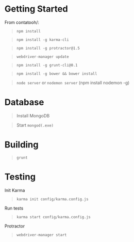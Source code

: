 # Getting Started

From contatooh/:

> `npm install`

> `npm install -g karma-cli`

> `npm install -g protractor@1.5`

> `webdriver-manager update`

> `npm install -g grunt-cli@0.1`

> `npm install -g bower && bower install`

> `node server`
or
> `nodemon server`
(npm install nodemon -g)

# Database

> Install MongoDB

> Start `mongod(.exe)`

# Building

> `grunt`

# Testing

Init Karma
> `karma init config/karma.config.js`

Run tests
> `karma start config/karma.config.js`

Protractor
> `webdriver-manager start`